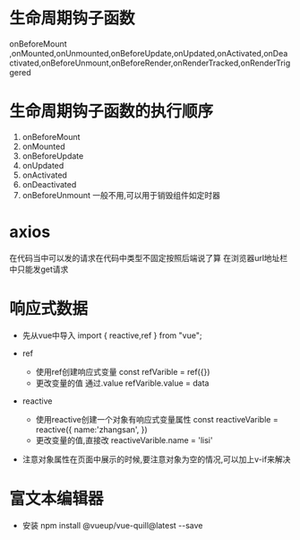 # 生命周期钩子函数
onBeforeMount ,onMounted,onUnmounted,onBeforeUpdate,onUpdated,onActivated,onDeactivated,onBeforeUnmount,onBeforeRender,onRenderTracked,onRenderTriggered

# 生命周期钩子函数的执行顺序
1. onBeforeMount
2. onMounted
3. onBeforeUpdate
4. onUpdated
5. onActivated
6. onDeactivated
7. onBeforeUnmount  一般不用,可以用于销毁组件如定时器


# axios
在代码当中可以发的请求在代码中类型不固定按照后端说了算
在浏览器url地址栏中只能发get请求



# 响应式数据
- 先从vue中导入
import {  reactive,ref } from "vue"; 
- ref 
  - 使用ref创建响应式变量
  const refVarible = ref({})
  - 更改变量的值 通过.value
  refVarible.value = data

- reactive
  - 使用reactive创建一个对象有响应式变量属性
  const reactiveVarible = reactive({
    name:'zhangsan',
  })
  - 更改变量的值,直接改
  reactiveVarible.name = 'lisi'

- 注意对象属性在页面中展示的时候,要注意对象为空的情况,可以加上v-if来解决


# 富文本编辑器
- 安装
npm install @vueup/vue-quill@latest --save
